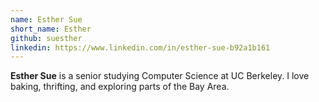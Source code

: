 ```yaml
---
name: Esther Sue
short_name: Esther
github: suesther
linkedin: https://www.linkedin.com/in/esther-sue-b92a1b161
---
```


**Esther Sue** is a senior studying Computer Science at UC Berkeley. I love baking, thrifting, and exploring parts of the Bay Area. 
